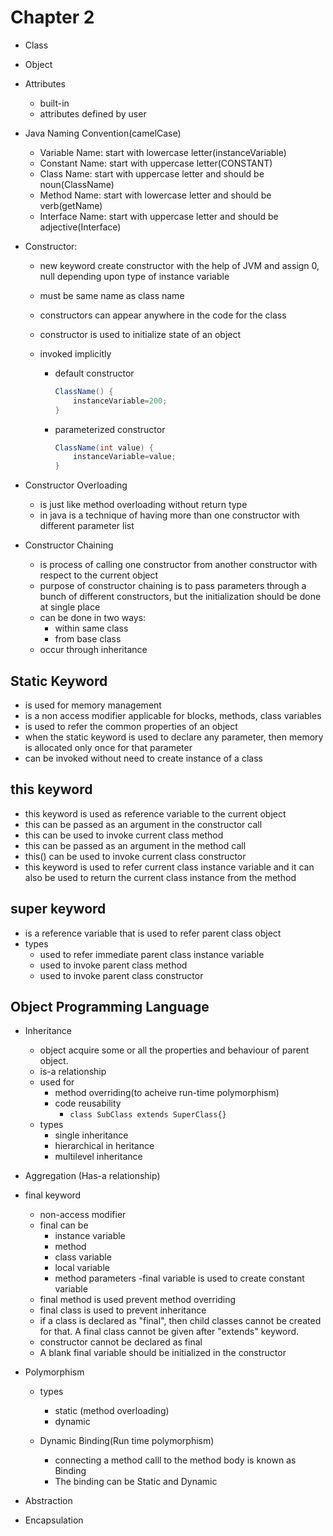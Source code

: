 # Chapter 2

- Class
- Object
- Attributes
  - built-in
  - attributes defined by user
- Java Naming Convention(camelCase)
  - Variable Name: start with lowercase letter(instanceVariable)
  - Constant Name: start with uppercase letter(CONSTANT)
  - Class Name: start with uppercase letter and should be noun(ClassName)
  - Method Name: start with lowercase letter and should be verb(getName)
  - Interface Name: start with uppercase letter and should be adjective(Interface)
- Constructor:

  - new keyword create constructor with the help of JVM and assign 0, null depending upon type of instance variable
  - must be same name as class name
  - constructors can appear anywhere in the code for the class
  - constructor is used to initialize state of an object
  - invoked implicitly

    - default constructor

      ```java
      ClassName() {
          instanceVariable=200;
      }
      ```

    - parameterized constructor

      ```java
      ClassName(int value) {
          instanceVariable=value;
      }
      ```

- Constructor Overloading

  - is just like method overloading without return type
  - in java is a technique of having more than one constructor with different parameter list

- Constructor Chaining
  - is process of calling one constructor from another constructor with respect to the current object
  - purpose of constructor chaining is to pass parameters through a bunch of different constructors, but the initialization should be done at single place
  - can be done in two ways:
    - within same class
    - from base class
  - occur through inheritance

## Static Keyword

- is used for memory management
- is a non access modifier applicable for blocks, methods, class variables
- is used to refer the common properties of an object
- when the static keyword is used to declare any parameter, then memory is allocated only once for that parameter
- can be invoked without need to create instance of a class

## this keyword

- this keyword is used as reference variable to the current object
- this can be passed as an argument in the constructor call
- this can be used to invoke current class method
- this can be passed as an argument in the method call
- this() can be used to invoke current class constructor
- this keyword is used to refer current class instance variable and it can also be used to return the current class instance from the method

## super keyword

- is a reference variable that is used to refer parent class object
- types
  - used to refer immediate parent class instance variable
  - used to invoke parent class method
  - used to invoke parent class constructor

## Object Programming Language

- Inheritance

  - object acquire some or all the properties and behaviour of parent object.
  - is-a relationship
  - used for
    - method overriding(to acheive run-time polymorphism)
    - code reusability
      - `class SubClass extends SuperClass{}`
  - types
    - single inheritance
    - hierarchical in heritance
    - multilevel inheritance

- Aggregation (Has-a relationship)

- final keyword

  - non-access modifier
  - final can be
    - instance variable
    - method
    - class variable
    - local variable
    - method parameters
      -final variable is used to create constant variable
  - final method is used prevent method overriding
  - final class is used to prevent inheritance
  - if a class is declared as "final", then child classes cannot be created for that. A final class cannot be given after "extends" keyword.
  - constructor cannot be declared as final
  - A blank final variable should be initialized in the constructor

- Polymorphism

  - types

    - static (method overloading)
    - dynamic

  - Dynamic Binding(Run time polymorphism)
    - connecting a method calll to the method body is known as Binding
    - The binding can be Static and Dynamic

- Abstraction
- Encapsulation
